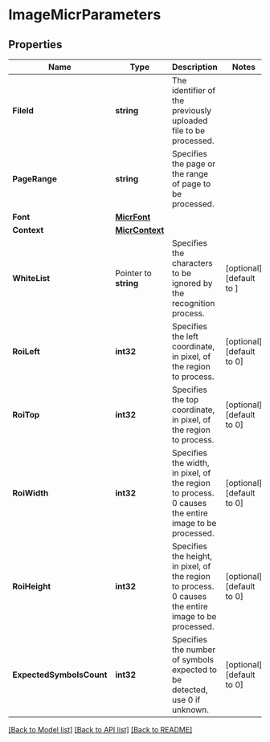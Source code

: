 # ImageMicrParameters

## Properties

Name | Type | Description | Notes
------------ | ------------- | ------------- | -------------
**FileId** | **string** | The identifier of the previously uploaded file to be processed. | 
**PageRange** | **string** | Specifies the page or the range of page to be processed. | 
**Font** | [**MicrFont**](MicrFont.md) |  | 
**Context** | [**MicrContext**](MicrContext.md) |  | 
**WhiteList** | Pointer to **string** | Specifies the characters to be ignored by the recognition process. | [optional] [default to ]
**RoiLeft** | **int32** | Specifies the left coordinate, in pixel, of the region to process. | [optional] [default to 0]
**RoiTop** | **int32** | Specifies the top coordinate, in pixel, of the region to process. | [optional] [default to 0]
**RoiWidth** | **int32** | Specifies the width, in pixel, of the region to process. 0 causes the entire image to be processed. | [optional] [default to 0]
**RoiHeight** | **int32** | Specifies the height, in pixel, of the region to process. 0 causes the entire image to be processed. | [optional] [default to 0]
**ExpectedSymbolsCount** | **int32** | Specifies the number of symbols expected to be detected, use 0 if unknown. | [optional] [default to 0]

[[Back to Model list]](../README.md#documentation-for-models) [[Back to API list]](../README.md#documentation-for-api-endpoints) [[Back to README]](../README.md)



